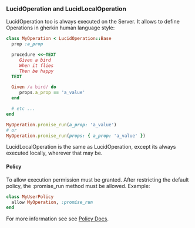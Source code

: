 ### LucidOperation and LucidLocalOperation

LucidOperation too is always executed on the Server. It allows to define Operations in gherkin human language style:
```ruby
class MyOperation < LucidOperation::Base
  prop :a_prop

  procedure <<~TEXT
     Given a bird
     When it flies
     Then be happy
  TEXT

  Given /a bird/ do
     props.a_prop == 'a_value'
  end

  # etc ...
end

MyOperation.promise_run(a_prop: 'a_value')
# or
MyOperation.promise_run(props: { a_prop: 'a_value' })
```

LucidLocalOperation is the same as LucidOperation, except its always executed locally, wherever that may be.

#### Policy

To allow execution permission must be granted. After restricting the default policy, the :promise_run method must be allowed. Example:

```ruby
class MyUserPolicy
  allow MyOperation, :promise_run
end
```
For more information see see [Policy Docs](https://github.com/isomorfeus/isomorfeus-project/blob/master/ruby/isomorfeus-policy/README.md).
